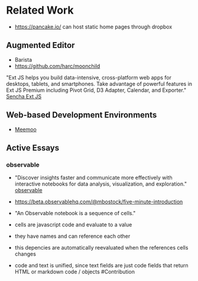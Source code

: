 # Related Work

<lively-import src="_navigation.html"></lively-import>

* https://pancake.io/ can host static home pages through dropbox


## Augmented Editor 

* Barista
* https://github.com/harc/moonchild


"Ext JS helps you build data-intensive, cross-platform web apps for desktops, tablets, and smartphones. Take advantage of powerful features in Ext JS Premium including Pivot Grid, D3 Adapter, Calendar, and Exporter." [Sencha Ext JS](https://www.sencha.com/products/extjs/)


## Web-based Development Environments


- [Meemoo](https://app.meemoo.org/#gist/4029543)


## Active Essays

### observable

- "Discover insights faster and communicate more effectively with interactive notebooks for data analysis, visualization, and exploration." [observable](https://beta.observablehq.com/)
- https://beta.observablehq.com/@mbostock/five-minute-introduction

- "An Observable notebook is a sequence of cells."
- cells are javascript code and evaluate to a value
- they have names and can reference each other
- this depencies are automatically reevaluated when the references cells changes
- code and text is unified, since text fields are just code fields that return HTML or markdown code / objects #Contribution
